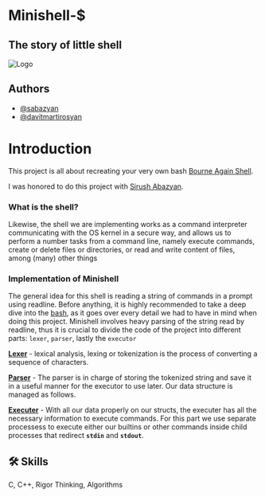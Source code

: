 
# Minishell-$
## The story of little shell



![Logo](https://repository-images.githubusercontent.com/237800104/dfc69080-46fb-11eb-9413-0f02ce8f5532)


## Authors

- [@sabazyan](https://github.com/sabazyan)
- [@davitmartirosyan](https://github.com/davitmartirosyan)


# Introduction
This project is all about recreating your very own bash [Bourne Again Shell](https://en.wikipedia.org/wiki/Bash_(Unix_shell)).

I was honored to do this project with [Sirush Abazyan](https://github.com/sabazyan).

### What is the shell?

Likewise, the shell we are implementing works as a command interpreter communicating with the OS kernel in a secure way, and allows us to perform a number tasks from a command line, namely execute commands, create or delete files or directories, or read and write content of files, among (many) other things

### Implementation of Minishell
The general idea for this shell is reading a string of commands in a prompt using readline. 
Before anything, it is highly recommended to take a deep dive into the [bash](https://en.wikipedia.org/wiki/Bash_(Unix_shell)), as it goes over every detail we had to have in mind when doing this project. 
Minishell involves heavy parsing of the string read by readline, 
thus it is crucial to divide the code of the project into different parts: `lexer`, `parser`, lastly the `executor`

[**Lexer**](https://en.wikipedia.org/wiki/Lexical_analysis) -  lexical analysis, lexing or tokenization is the process of converting a sequence of characters.

[**Parser**](https://en.wikipedia.org/wiki/Parsing) - The parser is in charge of storing the tokenized string and save it in a useful manner for the executor to use later. Our data structure is managed as follows.

[**Executer**](https://www.cs.uleth.ca/~holzmann/C/system/shell_commands.html) - With all our data properly on our structs, the executer has all the necessary information to execute commands. For this part we use separate processess to execute either our builtins or other commands inside child processes that redirect **`stdin`** and **`stdout`**.
## 🛠 Skills
C, C++, Rigor Thinking, Algorithms

